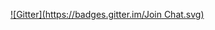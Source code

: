 
[![Gitter](https://badges.gitter.im/Join Chat.svg)](https://gitter.im/BeNMarco/TrafficoViarioSCD?utm_source=badge&utm_medium=badge&utm_campaign=pr-badge&utm_content=badge)